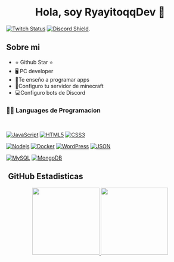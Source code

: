 <div align="center">
<h1 align="center">Hola, soy RyayitoqqDev  👋</h1>
</div>

[![Twitch Status](https://img.shields.io/twitch/status/aristidevs?style=social)](https://www.twitch.tv/ryayitoqq)
[![Discord Shield](https://discordapp.com/api/guilds/807719549075980308/widget.png?style=shield)](https://discord.com/invite/JzyzVGx9vU).

## Sobre mi

- ⭐ Github Star ⭐ 
- 🖥️ PC developer
- 🎥Te enseño a programar apps
- 🧱Configuro tu servidor de minecraft
- 💻Configuro bots de Discord                                                                             

### 👨‍💻 Languages de Programacion

<br />

[![JavaScript](https://img.shields.io/badge/-JavaScript-black?style=flat&logo=javascript&link=https://github.com/BRdhanani)](https://github.com/rayitoqq) 
[![HTML5](https://img.shields.io/badge/-HTML5-E34F26?style=flat&logo=html5&logoColor=white&link=https://github.com/BRdhanani)](https://github.com/rayitoqq) 
[![CSS3](https://img.shields.io/badge/-CSS3-1572B6?style=flat&logo=css3&link=https://github.com/BRdhanani)](https://github.com/rayitoqq) 

[![Nodejs](https://img.shields.io/badge/-Nodejs-green?style=flat&logo=Node.js&link=https://github.com/BRdhanani)](https://github.com/rayitoqq) 
[![Docker](https://img.shields.io/badge/-Docker-black?style=flat&logo=docker&link=https://github.com/BRdhanani)](https://github.com/rayitoqq) 
[![WordPress](https://img.shields.io/badge/-WordPress-blue?style=flat&logo=wordpress&link=https://github.com/BRdhanani)](https://github.com/rayitoqq) 
[![JSON](https://img.shields.io/badge/-json-02569B?style=flat&logo=json&link=https://github.com/BRdhanani)](https://github.com/rayitoqq) 

[![MySQL](https://img.shields.io/badge/-MySQL-black?style=flat&logo=mysql&link=https://github.com/BRdhanani)](https://github.com/rayitoqq) 
[![MongoDB](https://img.shields.io/badge/-MongoDB-FCA121?style=flat&logo=mongodb&link=https://github.com/BRdhanani)](https://github.com/rayitoqq) 

## &nbsp;GitHub Estadisticas

<p align="center">
<a href="https://github.com/rayitoqq">
  <img height="180em" src="https://github-readme-stats-eight-theta.vercel.app/api?username=ArisGuimera&show_icons=true&theme=algolia&include_all_commits=true&count_private=true"/>
  <img height="180em" src="https://github-readme-stats-eight-theta.vercel.app/api/top-langs/?username=ArisGuimera&layout=compact&langs_count=8&theme=algolia"/>
</a>
</p>
